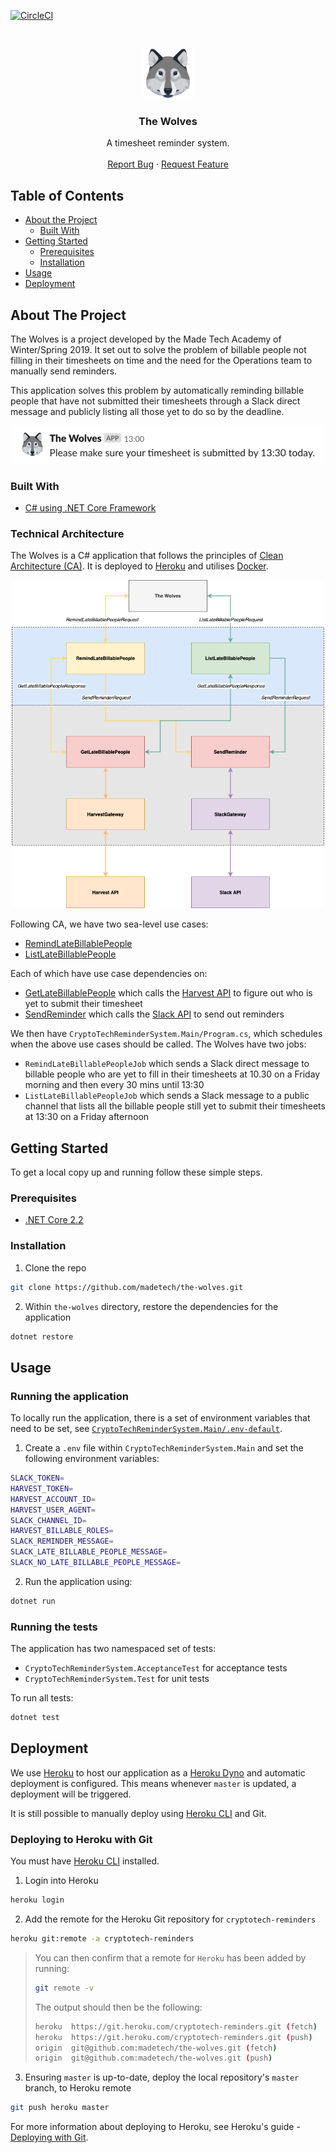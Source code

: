 [![CircleCI](https://circleci.com/gh/madetech/the-wolves.svg?style=svg)](https://circleci.com/gh/madetech/the-wolves)

<br />
<p align="center">
  <a href="https://github.com/madetech/the-wolves">
    <img src="images/the-wolves-icon.png" alt="Logo" width="80" height="80">
  </a>

  <h3 align="center">The Wolves</h3>

  <p align="center">
    A timesheet reminder system.
    <br />
    <br />
    <a href="https://github.com/madetech/the-wolves/issues">Report Bug</a>
    ·
    <a href="https://github.com/madetech/the-wolves/issues">Request Feature</a>
  </p>
</p>

## Table of Contents

- [About the Project](#about-the-project)
  - [Built With](#built-with)
- [Getting Started](#getting-started)
  - [Prerequisites](#prerequisites)
  - [Installation](#installation)
- [Usage](#usage)
- [Deployment](#deployment)

## About The Project

The Wolves is a project developed by the Made Tech Academy of Winter/Spring 2019. It set out to solve the problem of billable people not filling in their timesheets on time and the need for the Operations team to manually send reminders.

This application solves this problem by automatically reminding billable people that have not submitted their timesheets through a Slack direct message and publicly listing all those yet to do so by the deadline.

<p align="center">
  <img src="images/the-wolves-reminder.png" alt="Logo" width="500">
</p>

### Built With

- [C# using .NET Core Framework](https://docs.microsoft.com/en-us/dotnet/core/)

### Technical Architecture

The Wolves is a C# application that follows the principles of [Clean Architecture (CA)](https://blog.cleancoder.com/uncle-bob/2012/08/13/the-clean-architecture.html). It is deployed to [Heroku](https://www.heroku.com/) and utilises [Docker](https://www.docker.com/).

<p align="center">
  <img src="images/technical-architecture.png" alt="Logo" width="500">
</p>

Following CA, we have two sea-level use cases:

- [RemindLateBillablePeople](CryptoTechReminderSystem/UseCase/RemindLateBillablePeople.cs)
- [ListLateBillablePeople](CryptoTechReminderSystem/UseCase/ListLateBillablePeople.cs)

Each of which have use case dependencies on:

- [GetLateBillablePeople](CryptoTechReminderSystem/UseCase/GetLateBillablePeople.cs) which calls the [Harvest API](https://help.getharvest.com/api-v2/) to figure out who is yet to submit their timesheet
- [SendReminder](CryptoTechReminderSystem/UseCase/SendReminder.cs) which calls the [Slack API](https://api.slack.com/) to send out reminders

We then have `CryptoTechReminderSystem.Main/Program.cs`, which schedules when the
above use cases should be called. The Wolves have two jobs:

- `RemindLateBillablePeopleJob` which sends a Slack direct message to billable people who are
  yet to fill in their timesheets at 10.30 on a Friday morning and then every 30 mins
  until 13:30
- `ListLateBillablePeopleJob` which sends a Slack message to a public channel that
  lists all the billable people still yet to submit their timesheets at 13:30 on a Friday
  afternoon

## Getting Started

To get a local copy up and running follow these simple steps.

### Prerequisites

- [.NET Core 2.2 ](https://dotnet.microsoft.com/download/dotnet-core/2.2)

### Installation

1. Clone the repo

```sh
git clone https://github.com/madetech/the-wolves.git
```

2. Within `the-wolves` directory, restore the dependencies for the application

```sh
dotnet restore
```

## Usage

### Running the application

To locally run the application, there is a set of environment variables that need to be set, see [`CryptoTechReminderSystem.Main/.env-default`](CryptoTechReminderSystem.Main/.env-default).

1. Create a `.env` file within `CryptoTechReminderSystem.Main` and set the following environment variables:

```sh
SLACK_TOKEN=
HARVEST_TOKEN=
HARVEST_ACCOUNT_ID=
HARVEST_USER_AGENT=
SLACK_CHANNEL_ID=
HARVEST_BILLABLE_ROLES=
SLACK_REMINDER_MESSAGE=
SLACK_LATE_BILLABLE_PEOPLE_MESSAGE=
SLACK_NO_LATE_BILLABLE_PEOPLE_MESSAGE=
```

2. Run the application using:

```sh
dotnet run
```

### Running the tests

The application has two namespaced set of tests:

- `CryptoTechReminderSystem.AcceptanceTest` for acceptance tests
- `CryptoTechReminderSystem.Test` for unit tests

To run all tests:

```sh
dotnet test
```

## Deployment

We use [Heroku](https://www.heroku.com) to host our application as a [Heroku Dyno](https://www.heroku.com/dynos) and automatic deployment is configured. This means whenever `master` is updated, a deployment will be triggered.

It is still possible to manually deploy using [Heroku CLI](https://devcenter.heroku.com/articles/heroku-cli) and Git.

### Deploying to Heroku with Git

You must have [Heroku CLI](https://devcenter.heroku.com/articles/heroku-cli) installed.

1. Login into Heroku

```sh
heroku login
```

2. Add the remote for the Heroku Git repository for `cryptotech-reminders`

```sh
heroku git:remote -a cryptotech-reminders
```

> You can then confirm that a remote for `Heroku` has been added by running:
> ```sh
> git remote -v
> ```
> The output should then be the following:
> ```sh
> heroku  https://git.heroku.com/cryptotech-reminders.git (fetch)
> heroku  https://git.heroku.com/cryptotech-reminders.git (push)
> origin  git@github.com:madetech/the-wolves.git (fetch)
> origin  git@github.com:madetech/the-wolves.git (push)
> ```

3. Ensuring `master` is up-to-date, deploy the local repository's `master` branch, to Heroku remote

```sh
git push heroku master
```

For more information about deploying to Heroku, see Heroku's guide - [Deploying with Git](https://devcenter.heroku.com/articles/git).

